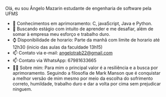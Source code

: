 Olá, eu sou Ângelo Mazarin estudante de engenharia de software pela UFMS 

- 🌱 Conhecimentos em aprimoramento: C, javaScript, Java e Python.
- 🤔 Buscando estágio com intuito de aprender e me desafiar, além de somar à empresa meu esforço e trabalho duro.
- ⌚ Disponibilidade de horario: Parte da manhã com limite de horario até 12h30 (inicio das aulas da faculdade 13h15)
- 📫 Contato via e-mail: angelotrab22@gmail.com 
- 📫 Contato via WhatsApp: 67981633665
- 🐱‍👤 Sobre mim: Para mim o principal valor é a resiliência e a busca por aprimoramento. Seguindo a filosofia de Mark Manson que é 
conquistar a melhor versão de mim mesmo por meio da escolha do sofrimento correto, humildade, trabalho duro e dar a volta por cima sem
prejudicar ninguem.
